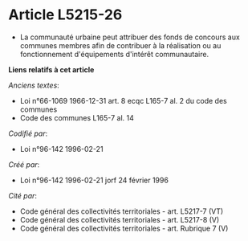 # Article L5215-26

- La communauté urbaine peut attribuer des fonds de concours aux communes membres afin de contribuer à la réalisation ou au
fonctionnement d'équipements d'intérêt communautaire.

**Liens relatifs à cet article**

_Anciens textes_:

  - Loi n°66-1069 1966-12-31 art. 8 ecqc L165-7 al. 2 du code des communes
  - Code des communes L165-7 al. 14

_Codifié par_:

  - Loi n°96-142 1996-02-21

_Créé par_:

  - Loi n°96-142 1996-02-21 jorf 24 février 1996

_Cité par_:

  - Code général des collectivités territoriales - art. L5217-7 (VT)
  - Code général des collectivités territoriales - art. L5217-8 (V)
  - Code général des collectivités territoriales - art. Rubrique 7 (V)
